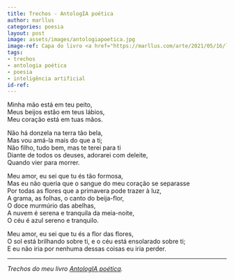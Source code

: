 ```yaml
---
title: Trechos - AntologIA poética
author: marllus
categories: poesia
layout: post
image: assets/images/antologiapoetica.jpg
image-ref: Capa do livro <a href="https://marllus.com/arte/2021/05/16/livro-antologia-poetica.html">AntologIA poética</a>
tags:
- trechos
- antologia poética
- poesia
- inteligência artificial
id-ref:
---
```


Minha mão está em teu peito,<br>
Meus beijos estão em teus lábios,<br>
Meu coração está em tuas mãos.<br>
 
Não há donzela na terra tão bela,<br>
Mas vou amá-la mais do que a ti;<br>
Não filho, tudo bem, mas te terei para ti<br>
Diante de todos os deuses, adorarei com deleite,<br>
Quando vier para morrer.<br>
 
Meu amor, eu sei que tu és tão formosa,<br>
Mas eu não queria que o sangue do meu coração se separasse<br>
Por todas as flores que a primavera pode trazer à luz,<br>
A grama, as folhas, o canto do beija-flor,<br>
O doce murmúrio das abelhas,<br>
A nuvem é serena e tranquila da meia-noite,<br>
O céu é azul sereno e tranquilo.<br>
 
Meu amor, eu sei que tu és a flor das flores,<br>
O sol está brilhando sobre ti, e o céu está ensolarado sobre ti;<br>
E eu não iria por nenhuma dessas coisas eu iria perder.<br>

----
*Trechos do meu livro [AntologIA poética](https://marllus.com/arte/2021/05/16/livro-antologia-poetica.html).*

